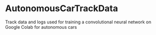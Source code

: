 # AutonomousCarTrackData
Track data and logs used for training a convolutional neural network on Google Colab for autonomous cars
